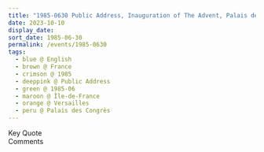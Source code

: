 ```yaml
---
title: "1985-0630 Public Address, Inauguration of The Advent, Palais des Congrès, Versailles, Île-de-France, France"
date: 2023-10-10
display_date: 
sort_date: 1985-06-30
permalink: /events/1985-0630
tags:
  - blue @ English
  - brown @ France
  - crimson @ 1985
  - deeppink @ Public Address
  - green @ 1985-06
  - maroon @ Île-de-France
  - orange @ Versailles
  - peru @ Palais des Congrès
---
```


<wave-list>
  <list-title color="green" width="75">Key Quote</list-title>
  <list-item color="BlanchedAlmond"  width="200"></list-item>
  <list-item color="Lavender"></list-item>
  <list-item color="BlanchedAlmond"></list-item>
</wave-list>

<br>

<wave-list>
  <list-title color="green" width="75">Comments</list-title>
  <list-item color="BlanchedAlmond"  width="200"></list-item>
  <list-item color="Lavender"></list-item>
  <list-item color="BlanchedAlmond"></list-item>
</wave-list>